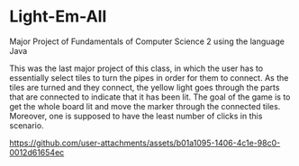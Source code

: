 # Light-Em-All
Major Project of Fundamentals of Computer Science 2 using the language Java

This was the last major project of this class, in which the user has to essentially select tiles to turn the pipes in order for them to connect. As the tiles are turned and they connect, the yellow light goes through the parts that are connected to indicate that it has been lit. The goal of the game is to get the whole board lit and move the marker through the connected tiles. Moreover, one is supposed to have the least number of clicks in this scenario. 

https://github.com/user-attachments/assets/b01a1095-1406-4c1e-98c0-0012d61654ec


